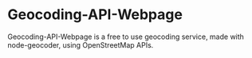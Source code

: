 # Geocoding-API-Webpage
Geocoding-API-Webpage is a free to use geocoding service, made with node-geocoder, using OpenStreetMap APIs.
